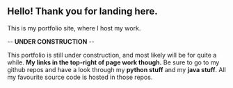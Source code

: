 ## Hello! Thank you for landing here.

This is my portfolio site, where I host my work.

-- **UNDER CONSTRUCTION** --

This portfolio is still under construction, and most likely will be for quite a while.
**My links in the top-right of page work though.** Be sure to go to my github repos and have a look through my **python stuff** and my **java stuff**. All my favourite source code is hosted in those repos.
